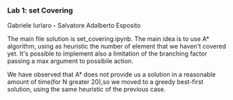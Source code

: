 ### Lab 1: set Covering

Gabriele Iurlaro - Salvatore Adalberto Esposito

The main file solution is set_covering.ipynb. The main idea is to use A\* algorithm, using as heuristic the number of element that we haven't covered yet. It's possible to implement also a limitation of the branching factor passing a max argument to possibile action.

We have observed that A\* does not provide us a solution in a reasonable amount of time(for N greater 20),so we moved to a greedy best-first solution, using the
same heuristic of the previous case.
